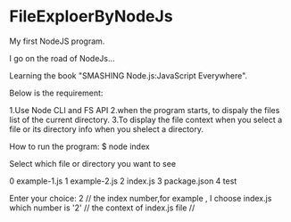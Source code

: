 # FileExploerByNodeJs
My first NodeJS program.

I go on the road of NodeJs...

Learning the book "SMASHING Node.js:JavaScript Everywhere".

Below is the requirement:

1.Use Node CLI and FS API
2.when the program starts, to dispaly the files list of the current directory.
3.To display the file context when you select a file or its directory info when you shelect a directory.

How  to run the program:
$ node index

Select which file or directory you want to see

0 example-1.js
1 example-2.js
2 index.js
3 package.json
4 test

Enter your choice: 2 // the index number,for example , I choose index.js which number is '2'
// the context of index.js file //
